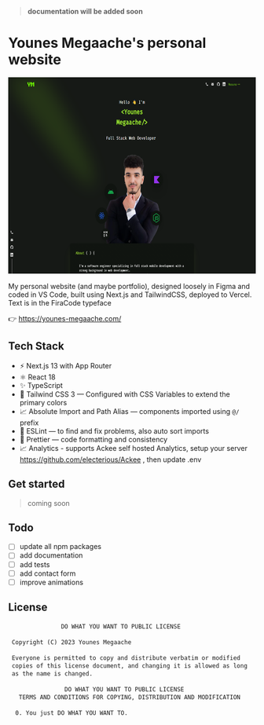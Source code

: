 > **documentation will be added soon**

# Younes Megaache's personal website

<p align="center">
<img src="public/screenshot.png" height="400"  >
</p>

My personal website (and maybe portfolio), designed loosely in Figma and coded in VS Code, built using Next.js and TailwindCSS, deployed to Vercel.
Text is in the FiraCode typeface

👉 https://younes-megaache.com/

## Tech Stack

- ⚡️ Next.js 13 with App Router
- ⚛️ React 18
- ✨ TypeScript
- 💨 Tailwind CSS 3 — Configured with CSS Variables to extend the primary colors
- 📈 Absolute Import and Path Alias — components imported using `@/` prefix
- 📏 ESLint — to find and fix problems, also auto sort imports
- 💖 Prettier — code formatting and consistency
- 📈 Analytics - supports Ackee self hosted Analytics, setup your server https://github.com/electerious/Ackee , then update .env

## Get started

> coming soon

## Todo

- [ ] update all npm packages
- [ ] add documentation
- [ ] add tests
- [ ] add contact form
- [ ] improve animations

## License

```license
               DO WHAT YOU WANT TO PUBLIC LICENSE

 Copyright (C) 2023 Younes Megaache

 Everyone is permitted to copy and distribute verbatim or modified
 copies of this license document, and changing it is allowed as long
 as the name is changed.

                DO WHAT YOU WANT TO PUBLIC LICENSE
   TERMS AND CONDITIONS FOR COPYING, DISTRIBUTION AND MODIFICATION

  0. You just DO WHAT YOU WANT TO.
```
